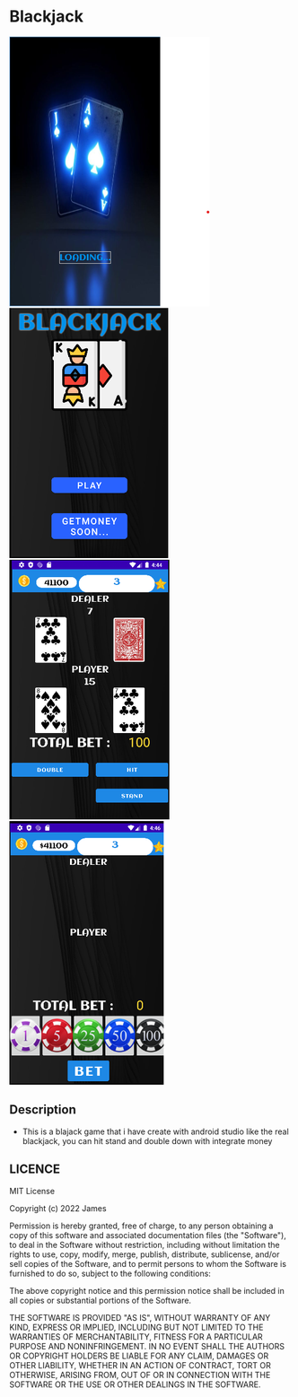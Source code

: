 # Blackjack
![](images/loading.png)
![](images/menu.png)
![](images/playing.png)
![](images/betting.png)



## Description 
* This is a blajack game that i have create with android studio like the real blackjack, 
you can hit stand and double down with integrate money


## LICENCE

MIT License

Copyright (c) 2022 James

Permission is hereby granted, free of charge, to any person obtaining a copy
of this software and associated documentation files (the "Software"), to deal
in the Software without restriction, including without limitation the rights
to use, copy, modify, merge, publish, distribute, sublicense, and/or sell
copies of the Software, and to permit persons to whom the Software is
furnished to do so, subject to the following conditions:

The above copyright notice and this permission notice shall be included in all
copies or substantial portions of the Software.

THE SOFTWARE IS PROVIDED "AS IS", WITHOUT WARRANTY OF ANY KIND, EXPRESS OR
IMPLIED, INCLUDING BUT NOT LIMITED TO THE WARRANTIES OF MERCHANTABILITY,
FITNESS FOR A PARTICULAR PURPOSE AND NONINFRINGEMENT. IN NO EVENT SHALL THE
AUTHORS OR COPYRIGHT HOLDERS BE LIABLE FOR ANY CLAIM, DAMAGES OR OTHER
LIABILITY, WHETHER IN AN ACTION OF CONTRACT, TORT OR OTHERWISE, ARISING FROM,
OUT OF OR IN CONNECTION WITH THE SOFTWARE OR THE USE OR OTHER DEALINGS IN THE
SOFTWARE.
